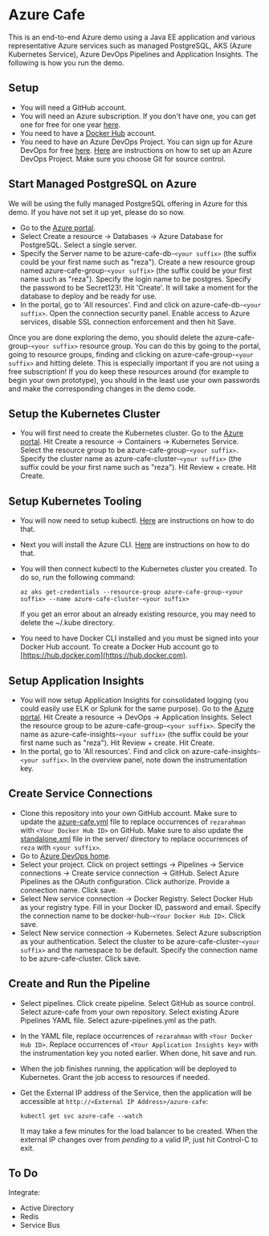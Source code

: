 # Azure Cafe
This is an end-to-end Azure demo using a Java EE application and various representative Azure services such as managed PostgreSQL, AKS (Azure Kubernetes Service), Azure DevOps Pipelines and Application Insights. The following is how you run the demo.

## Setup
* You will need a GitHub account.
* You will need an Azure subscription. If you don't have one, you can get one for free for one year [here](https://azure.microsoft.com/en-us/free).
* You need to have a [Docker Hub](https://hub.docker.com) account.
* You need to have an Azure DevOps Project. You can sign up for Azure DevOps for free [here](https://azure.microsoft.com/en-us/services/devops/). [Here](https://docs.microsoft.com/en-us/azure/devops/organizations/projects/create-project) are instructions on how to set up an Azure DevOps Project. Make sure you choose Git for source control.

## Start Managed PostgreSQL on Azure
We will be using the fully managed PostgreSQL offering in Azure for this demo. If you have not set it up yet, please do so now.

* Go to the [Azure portal](http://portal.azure.com).
* Select Create a resource -> Databases -> Azure Database for PostgreSQL. Select a single server.
* Specify the Server name to be azure-cafe-db-`<your suffix>` (the suffix could be your first name such as "reza"). Create a new resource group named azure-cafe-group-`<your suffix>` (the suffix could be your first name such as "reza"). Specify the login name to be postgres. Specify the password to be Secret123!. Hit 'Create'. It will take a moment for the database to deploy and be ready for use.
* In the portal, go to 'All resources'. Find and click on azure-cafe-db-`<your suffix>`. Open the connection security panel. Enable access to Azure services, disable SSL connection enforcement and then hit Save.

Once you are done exploring the demo, you should delete the azure-cafe-group-`<your suffix>` resource group. You can do this by going to the portal, going to resource groups, finding and clicking on azure-cafe-group-`<your suffix>` and hitting delete. This is especially important if you are not using a free subscription! If you do keep these resources around (for example to begin your own prototype), you should in the least use your own passwords and make the corresponding changes in the demo code.

## Setup the Kubernetes Cluster
* You will first need to create the Kubernetes cluster. Go to the [Azure portal](http://portal.azure.com). Hit Create a resource -> Containers -> Kubernetes Service. Select the resource group to be azure-cafe-group-`<your suffix>`. Specify the cluster name as azure-cafe-cluster-`<your suffix>` (the suffix could be your first name such as "reza"). Hit Review + create. Hit Create.

## Setup Kubernetes Tooling
* You will now need to setup kubectl. [Here](https://kubernetes.io/docs/tasks/tools/install-kubectl/) are instructions on how to do that.
* Next you will install the Azure CLI. [Here](https://docs.microsoft.com/en-us/cli/azure/install-azure-cli?view=azure-cli-latest) are instructions on how to do that.
* You will then connect kubectl to the Kubernetes cluster you created. To do so, run the following command:

   ```
   az aks get-credentials --resource-group azure-cafe-group-<your suffix> --name azure-cafe-cluster-<your suffix>
   ```
  If you get an error about an already existing resource, you may need to delete the ~/.kube directory.
* You need to have Docker CLI installed and you must be signed into your Docker Hub account. To create a Docker Hub account go to [https://hub.docker.com](https://hub.docker.com).

## Setup Application Insights
* You will now setup Application Insights for consolidated logging (you could easily use ELK or Splunk for the same purpose). Go to the [Azure portal](http://portal.azure.com). Hit Create a resource -> DevOps -> Application Insights. Select the resource group to be azure-cafe-group-`<your suffix>`. Specify the name as azure-cafe-insights-`<your suffix>` (the suffix could be your first name such as "reza"). Hit Review + create. Hit Create.
* In the portal, go to 'All resources'. Find and click on azure-cafe-insights-`<your suffix>`. In the overview panel, note down the instrumentation key.

## Create Service Connections
* Clone this repository into your own GitHub account. Make sure to update the [azure-cafe.yml](azure-cafe.yml) file to replace occurrences of `rezarahman` with `<Your Docker Hub ID>` on GitHub. Make sure to also update the [standalone.xml](server/standalone.xml) file in the server/ directory to replace occurrences of `reza` with `<your suffix>`. 
* Go to [Azure DevOps home](https://dev.azure.com).
* Select your project. Click on project settings -> Pipelines -> Service connections -> Create service connection -> GitHub. Select Azure Pipelines as the OAuth configuration. Click authorize. Provide a connection name. Click save.
* Select New service connection -> Docker Registry. Select Docker Hub as your registry type. Fill in your Docker ID, password and email. Specify the connection name to be docker-hub-`<Your Docker Hub ID>`. Click save. 
* Select New service connection -> Kubernetes. Select Azure subscription as your authentication. Select the cluster to be azure-cafe-cluster-`<your suffix>` and the namespace to be default. Specify the connection name to be azure-cafe-cluster. Click save.

## Create and Run the Pipeline
* Select pipelines. Click create pipeline. Select GitHub as source control. Select azure-cafe from your own repository. Select existing Azure Pipelines YAML file. Select azure-pipelines.yml as the path.

* In the YAML file, replace occurrences of `rezarahman` with `<Your Docker Hub ID>`. Replace occurrences of `<Your Application Insights key>` with the instrumentation key you noted earlier. When done, hit save and run.
* When the job finishes running, the application will be deployed to Kubernetes. Grant the job access to resources if needed.
* Get the External IP address of the Service, then the application will be accessible at `http://<External IP Address>/azure-cafe`:
   ```
   kubectl get svc azure-cafe --watch
   ```
  It may take a few minutes for the load balancer to be created. When the external IP changes over from *pending* to a valid IP, just hit Control-C to exit.

## To Do
Integrate:
* Active Directory
* Redis
* Service Bus
